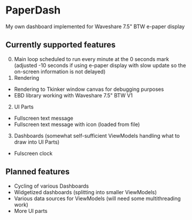 # PaperDash
My own dashboard implemented for Waveshare 7.5" BTW e-paper display

## Currently supported features
0. Main loop scheduled to run every minute at the 0 seconds mark (adjusted -10 seconds if using e-paper display with slow update so the on-screen information is not delayed)
1. Rendering
  * Rendering to Tkinker window canvas for debugging purposes
  * EBD library working with Waveshare 7.5" BTW V1
2. UI Parts
  * Fullscreen text message
  * Fullscreen text message with icon (loaded from file)
3. Dashboards (somewhat self-sufficient ViewModels handling what to draw into UI Parts)
  * Fulscreen clock
  
## Planned features
* Cycling of various Dashboards
* Widgetized dashboards (splitting into smaller ViewModels)
* Various data sources for ViewModels (will need some multithreading work)
* More UI parts
